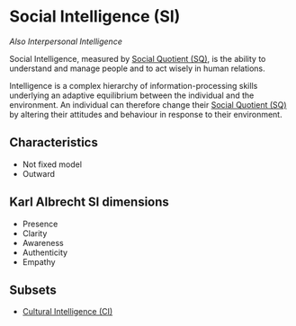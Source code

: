 # Social Intelligence (SI)

*Also Interpersonal Intelligence*

Social Intelligence, measured by [Social Quotient (SQ)](social-quotient.md#some-hallmarks-of-sq), is the ability to understand and manage people and to act wisely in human relations.

Intelligence is a complex hierarchy of information-processing skills underlying an adaptive equilibrium between the individual and the environment. An individual can therefore change their [Social Quotient (SQ)](social-quotient.md#social-quotient-sq) by altering their attitudes and behaviour in response to their environment.

## Characteristics

- Not fixed model
- Outward

## Karl Albrecht SI dimensions

- Presence
- Clarity
- Awareness
- Authenticity
- Empathy

## Subsets

- [Cultural Intelligence (CI)](../cultural-intelligence/README.md#cultural-intelligence-ci)